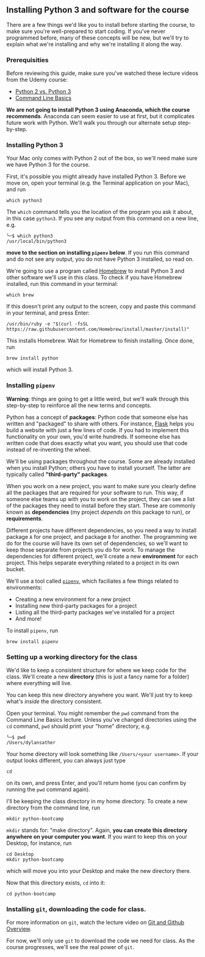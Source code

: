 ## Installing Python 3 and software for the course

There are a few things we'd like you to install before starting the course, to make sure you're well-prepared to start coding.
If you've never programmed before, many of these concepts will be new, but we'll try to explain what we're installing and why
we're installing it along the way.

### Prerequisities

Before reviewing this guide, make sure you've watched these lecture videos from the Udemy course:

* [Python 2 vs. Python 3](https://www.udemy.com/complete-python-bootcamp/learn/v4/t/lecture/9373030?start=0)
* [Command Line Basics](https://www.udemy.com/complete-python-bootcamp/learn/v4/t/lecture/9431354?start=0)

**We are not going to install Python 3 using Anaconda, which the course recommends**. Anaconda can seem easier to use at first,
but it complicates future work with Python. We'll walk you through our alternate setup step-by-step.

### Installing Python 3

Your Mac only comes with Python 2 out of the box, so we'll need make sure we have Python 3 for the course.

First, it's possible you might already have installed Python 3. Before we move on, open your terminal (e.g. the Terminal application on your Mac),
and run

    which python3

The `which` command tells you the location of the program you ask it about, in this case `python3`. If you see any output from this command on a new line, e.g.

    ╰─$ which python3
    /usr/local/bin/python3

**move to the section on installing `pipenv` below**. If you run this command and do not see any output, you do not have Python 3 installed, so read on.

We're going to use a program called [Homebrew](https://brew.sh/#install) to install Python 3 and other software we'll use in this class. 
To check if you have Homebrew installed, run this command in your terminal:

    which brew

If this doesn't print any output to the screen, copy and paste this command in your terminal, and press Enter:

    /usr/bin/ruby -e "$(curl -fsSL https://raw.githubusercontent.com/Homebrew/install/master/install)"

This installs Homebrew. Wait for Homebrew to finish installing. Once done, run

    brew install python

which will install Python 3.

### Installing `pipenv`

**Warning**: things are going to get a little weird, but we'll walk through this step-by-step to reinforce all the new terms and concepts.

Python has a concept of **packages**: Python code that someone else has written and "packaged" to share with others. For instance,
[Flask](http://flask.pocoo.org/) helps you build a website with just a few lines of code. If you had to implement this functionality
on your own, you'd write hundreds. If someone else has written code that does exactly what you want, you should use that code instead of re-inventing the wheel.

We'll be using packages throughout the course. Some are already installed when you install Python; others you have to install yourself.
The latter are typically called **"third-party" packages**.

When you work on a new project, you want to make sure you clearly define all the packages that are required for your software to run.
This way, if someone else teams up with you to work on the project, they can see a list of the packages they need to install 
before they start. These are commonly known as **dependencies** (my project _depends on_ this package to run), or **requirements**.

Different projects have different dependencies, so you need a way to install package `A` for one project, and package `B` for another.
The programming we do for the course will have its own set of dependencies, so we'll want to keep those separate from projects
you do for work. To manage the dependencies for different project, we'll create a new **environment** for each project. This helps
separate everything related to a project in its own bucket.

We'll use a tool called [`pipenv`](https://docs.pipenv.org/), which faciliates a few things related to environments:

* Creating a new environment for a new project
* Installing new third-party packages for a project
* Listing all the third-party packages we've installed for a project
* And more!

To install `pipenv`, run

    brew install pipenv

### Setting up a working directory for the class

We'd like to keep a consistent structure for where we keep code for the class. We'll create a new **directory** (this is just a fancy name for a folder)
where everything will live.

You can keep this new directory anywhere you want. We'll just try to keep what's _inside_ the directory consistent.

Open your terminal. You might remember the `pwd` command from the Command Line Basics lecture. Unless you've changed directories using the `cd` command,
`pwd` should print your "home" directory, e.g.

    ╰─$ pwd
    /Users/dylansather

Your home directory will look something like `/Users/<your username>`. If your output looks different, you can always just type

    cd

on its own, and press Enter, and you'll return home (you can confirm by running the `pwd` command again).

I'll be keeping the class directory in my home directory. To create a new directory from the command line, run
  
    mkdir python-bootcamp

`mkdir` stands for: "make directory". Again, **you can create this directory anywhere on your computer you want**. If you want to keep this on your Desktop, for instance, run

    cd Desktop
    mkdir python-bootcamp

which will move you into your Desktop and make the new directory there.

Now that this directory exists, `cd` into it:

    cd python-bootcamp

### Installing `git`, downloading the code for class.

For more information on `git`, watch the lecture video on [Git and Github Overview](https://www.udemy.com/complete-python-bootcamp/learn/v4/t/lecture/3422026?start=0).

For now, we'll only use `git` to download the code we need for class. As the course progresses, we'll see the real power of `git`.
